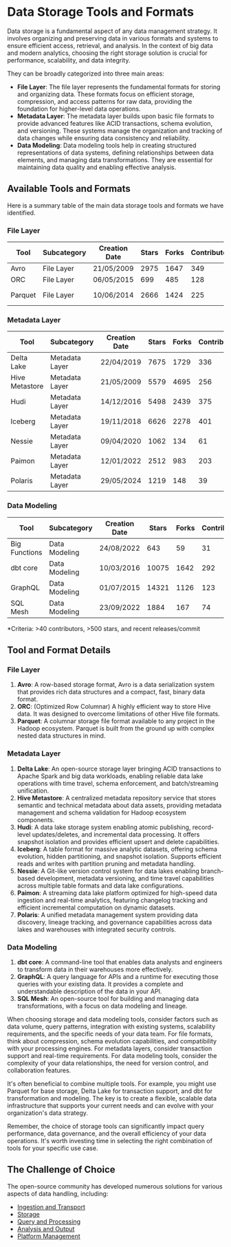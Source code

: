 # Data Storage Tools and Formats

Data storage is a fundamental aspect of any data management strategy. It involves organizing and preserving data in various formats and systems to ensure efficient access, retrieval, and analysis. In the context of big data and modern analytics, choosing the right storage solution is crucial for performance, scalability, and data integrity.

They can be broadly categorized into three main areas:
- **File Layer**: The file layer represents the fundamental formats for storing and organizing data. These formats focus on efficient storage, compression, and access patterns for raw data, providing the foundation for higher-level data operations.
- **Metadata Layer**: The metadata layer builds upon basic file formats to provide advanced features like ACID transactions, schema evolution, and versioning. These systems manage the organization and tracking of data changes while ensuring data consistency and reliability.
- **Data Modeling**: Data modeling tools help in creating structured representations of data systems, defining relationships between data elements, and managing data transformations. They are essential for maintaining data quality and enabling effective analysis.

## Available Tools and Formats

Here is a summary table of the main data storage tools and formats we have identified.

### File Layer

| Tool | Subcategory | Creation Date | Stars | Forks | Contributors | Last Release | Latest Commit | Meets Criteria* | Link |
|---|---|---|---|---|---|---|---|---|---|
| Avro | File Layer | 21/05/2009 | 2975 | 1647 | 349 | 05/08/2024 | 09/12/2024 | Yes | https://github.com/apache/avro |
| ORC | File Layer | 06/05/2015 | 699 | 485 | 128 | 14/11/2024 | 12/12/2024 | Yes | https://github.com/apache/orc |
| Parquet | File Layer | 10/06/2014 | 2666 | 1424 | 225 | 02/12/2024 | 04/12/2024 | Yes | https://github.com/apache/parquet-mr |

### Metadata Layer

| Tool | Subcategory | Creation Date | Stars | Forks | Contributors | Last Release | Latest Commit | Meets Criteria* | Link |
|---|---|---|---|---|---|---|---|---|---|
| Delta Lake | Metadata Layer | 22/04/2019 | 7675 | 1729 | 336 | 10/12/2024 | 13/12/2024 | Yes | https://github.com/delta-io/delta |
| Hive Metastore | Metadata Layer | 21/05/2009 | 5579 | 4695 | 256 | N/A | 13/12/2024 | Yes | https://github.com/apache/hive |
| Hudi | Metadata Layer | 14/12/2016 | 5498 | 2439 | 375 | 11/12/2024 | 13/12/2024 | Yes | https://github.com/apache/hudi |
| Iceberg | Metadata Layer | 19/11/2018 | 6626 | 2278 | 401 | 06/12/2024 | 15/12/2024 | Yes | https://github.com/apache/iceberg |
| Nessie | Metadata Layer | 09/04/2020 | 1062 | 134 | 61 | 12/12/2024 | 15/12/2024 | Yes | https://github.com/projectnessie/nessie |
| Paimon | Metadata Layer | 12/01/2022 | 2512 | 983 | 203 | N/A | 15/12/2024 | Yes | https://github.com/apache/paimon |
| Polaris | Metadata Layer | 29/05/2024 | 1219 | 148 | 39 | N/A | 13/12/2024 | Yes | https://github.com/apache/polaris |

### Data Modeling

| Tool | Subcategory | Creation Date | Stars | Forks | Contributors | Last Release | Latest Commit | Meets Criteria* | Link |
|---|---|---|---|---|---|---|---|---|---|
| Big Functions | Data Modeling | 24/08/2022 | 643 | 59 | 31 | 08/11/2024 | 15/12/2024 | No | https://github.com/unytics/bigfunctions |
| dbt core | Data Modeling | 10/03/2016 | 10075 | 1642 | 292 | 09/12/2024 | 12/12/2024 | Yes | https://github.com/dbt-labs/dbt-core |
| GraphQL | Data Modeling | 01/07/2015 | 14321 | 1126 | 123 | 27/10/2021 | 06/12/2024 | Yes | https://github.com/graphql/graphql-spec |
| SQL Mesh | Data Modeling | 23/09/2022 | 1884 | 167 | 74 | 12/12/2024 | 14/12/2024 | Yes | https://github.com/TobikoData/sqlmesh |

*Criteria: >40 contributors, >500 stars, and recent releases/commit

## Tool and Format Details

### File Layer

1. **Avro**: A row-based storage format, Avro is a data serialization system that provides rich data structures and a compact, fast, binary data format.
2. **ORC**: (Optimized Row Columnar) A highly efficient way to store Hive data. It was designed to overcome limitations of other Hive file formats.
3. **Parquet**: A columnar storage file format available to any project in the Hadoop ecosystem. Parquet is built from the ground up with complex nested data structures in mind.

### Metadata Layer

1. **Delta Lake**: An open-source storage layer bringing ACID transactions to Apache Spark and big data workloads, enabling reliable data lake operations with time travel, schema enforcement, and batch/streaming unification.
2. **Hive Metastore**: A centralized metadata repository service that stores semantic and technical metadata about data assets, providing metadata management and schema validation for Hadoop ecosystem components.
3. **Hudi**: A data lake storage system enabling atomic publishing, record-level updates/deletes, and incremental data processing. It offers snapshot isolation and provides efficient upsert and delete capabilities.
4. **Iceberg**: A table format for massive analytic datasets, offering schema evolution, hidden partitioning, and snapshot isolation. Supports efficient reads and writes with partition pruning and metadata handling.
5. **Nessie**: A Git-like version control system for data lakes enabling branch-based development, metadata versioning, and time travel capabilities across multiple table formats and data lake configurations.
6. **Paimon**: A streaming data lake platform optimized for high-speed data ingestion and real-time analytics, featuring changelog tracking and efficient incremental computation on dynamic datasets.
7. **Polaris**: A unified metadata management system providing data discovery, lineage tracking, and governance capabilities across data lakes and warehouses with integrated security controls.

### Data Modeling

1. **dbt core**: A command-line tool that enables data analysts and engineers to transform data in their warehouses more effectively.
2. **GraphQL**: A query language for APIs and a runtime for executing those queries with your existing data. It provides a complete and understandable description of the data in your API.
3. **SQL Mesh**: An open-source tool for building and managing data transformations, with a focus on data modeling and lineage.

When choosing storage and data modeling tools, consider factors such as data volume, query patterns, integration with existing systems, scalability requirements, and the specific needs of your data team. For file formats, think about compression, schema evolution capabilities, and compatibility with your processing engines. For metadata layers, consider transaction support and real-time requirements. For data modeling tools, consider the complexity of your data relationships, the need for version control, and collaboration features.

It's often beneficial to combine multiple tools. For example, you might use Parquet for base storage, Delta Lake for transaction support, and dbt for transformation and modeling. The key is to create a flexible, scalable data infrastructure that supports your current needs and can evolve with your organization's data strategy.

Remember, the choice of storage tools can significantly impact query performance, data governance, and the overall efficiency of your data operations. It's worth investing time in selecting the right combination of tools for your specific use case.

## The Challenge of Choice
The open-source community has developed numerous solutions for various aspects of data handling, including:
- [Ingestion and Transport](01.ingestion_and_transport.md)
- [Storage](02.storage.md)
- [Query and Processing](03.query_and_processing.md)
- [Analysis and Output](04.analysis_and_output.md)
- [Platform Management](05.platform_management.md)